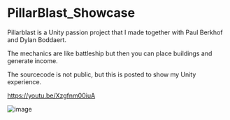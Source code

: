 # PillarBlast_Showcase

Pillarblast is a Unity passion project that I made together with Paul Berkhof and Dylan Boddaert.

The mechanics are like battleship but then you can place buildings and generate income.

The sourcecode is not public, but this is posted to show my Unity experience.

https://youtu.be/Xzgfnm00iuA

![image](https://github.com/user-attachments/assets/3338c0b5-b68d-4f40-af83-020e4bf067ed)
